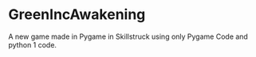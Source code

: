 # GreenIncAwakening
A new game made in Pygame in Skillstruck using only Pygame Code and python 1 code.
